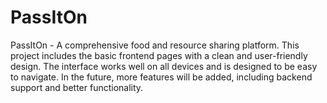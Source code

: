 # PassItOn
PassItOn - A comprehensive food and resource sharing platform. This project includes the basic frontend pages with a clean and user-friendly design. The interface works well on all devices and is designed to be easy to navigate. In the future, more features will be added, including backend support and better functionality.
